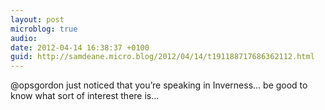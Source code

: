 ```yaml
---
layout: post
microblog: true
audio: 
date: 2012-04-14 16:38:37 +0100
guid: http://samdeane.micro.blog/2012/04/14/t191188717686362112.html
---
```

@opsgordon just noticed that you’re speaking in Inverness... be good to know what sort of interest there is...
